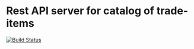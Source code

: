 # Rest API server for catalog of trade-items
[![Build Status](https://travis-ci.org/Onix-Systems/ruby-rest-api-server.svg?branch=master)](https://travis-ci.org/Onix-Systems/ruby-rest-api-server)
